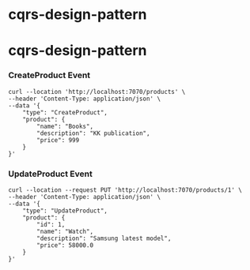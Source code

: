 # cqrs-design-pattern
# cqrs-design-pattern
### CreateProduct Event
```
curl --location 'http://localhost:7070/products' \
--header 'Content-Type: application/json' \
--data '{
    "type": "CreateProduct",
    "product": {
        "name": "Books",
        "description": "KK publication",
        "price": 999
    }
}'
```
### UpdateProduct Event
```
curl --location --request PUT 'http://localhost:7070/products/1' \
--header 'Content-Type: application/json' \
--data '{
    "type": "UpdateProduct",
    "product": {
        "id": 1,
        "name": "Watch",
        "description": "Samsung latest model",
        "price": 58000.0
    }
}'
```
